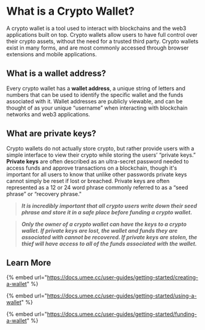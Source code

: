 # What is a Crypto Wallet?

A crypto wallet is a tool used to interact with blockchains and the web3 applications built on top. Crypto wallets allow users to have full control over their crypto assets, without the need for a trusted third party. Crypto wallets exist in many forms, and are most commonly accessed through browser extensions and mobile applications.

## What is a wallet address?

Every crypto wallet has a **wallet address**, a unique string of letters and numbers that can be used to identify the specific wallet and the funds associated with it. Wallet addresses are publicly viewable, and can be thought of as your unique “username” when interacting with blockchain networks and web3 applications.

## What are private keys?

Crypto wallets do not actually store crypto, but rather provide users with a simple interface to view their crypto while storing the users’ “private keys.” **Private keys** are often described as an ultra-secret password needed to access funds and approve transactions on a blockchain, though it's important for all users to know that unlike other passwords private keys cannot simply be reset if lost or breached. Private keys are often represented as a 12 or 24 word phrase commonly referred to as a “seed phrase” or “recovery phrase."&#x20;

> _**It is incredibly important that all crypto users write down their seed phrase and store it in a safe place before funding a crypto wallet.**_

> _**Only the owner of a crypto wallet can have the keys to a crypto wallet. If private keys are lost, the wallet and funds they are associated with cannot be recovered. If private keys are stolen, the thief will have access to all of the funds associated with the wallet.**_

## Learn More

{% embed url="https://docs.umee.cc/user-guides/getting-started/creating-a-wallet" %}

{% embed url="https://docs.umee.cc/user-guides/getting-started/using-a-wallet" %}

{% embed url="https://docs.umee.cc/user-guides/getting-started/funding-a-wallet" %}